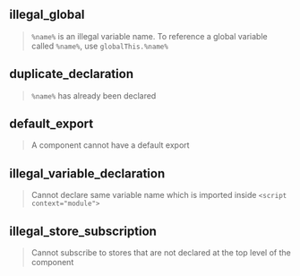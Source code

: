 ## illegal_global

> `%name%` is an illegal variable name. To reference a global variable called `%name%`, use `globalThis.%name%`

## duplicate_declaration

> `%name%` has already been declared

## default_export

> A component cannot have a default export

## illegal_variable_declaration

> Cannot declare same variable name which is imported inside `<script context="module">`

## illegal_store_subscription

> Cannot subscribe to stores that are not declared at the top level of the component